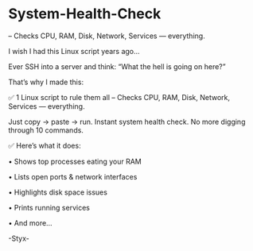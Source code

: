 # System-Health-Check
– Checks CPU, RAM, Disk, Network, Services — everything.

 I wish I had this Linux script years ago…


Ever SSH into a server and think:
“What the hell is going on here?”



That’s why I made this:

✅ 1 Linux script to rule them all
– Checks CPU, RAM, Disk, Network, Services — everything.

Just copy → paste → run. Instant system health check. No more digging through 10 commands.




✅ Here’s what it does:

 • Shows top processes eating your RAM

 • Lists open ports & network interfaces

 • Highlights disk space issues

 • Prints running services

 • And more…

 -Styx-

